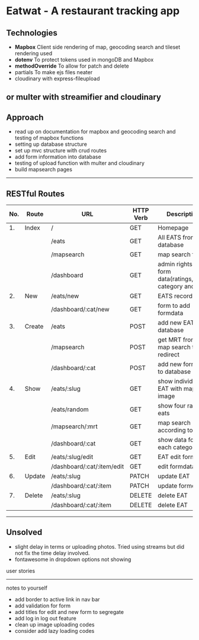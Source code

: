 # Eatwat - A restaurant tracking app

## Technologies
- **Mapbox** Client side rendering of map, geocoding search and tileset rendering used
- **dotenv** To protect tokens used in mongoDB and Mapbox
- **methodOverride** To allow for patch and delete 
- partials
To make ejs files neater
- cloudinary with express-fileupload

or 
multer with streamifier and cloudinary 
- 

## Approach
* read up on documentation for mapbox and geocoding search and testing of mapbox functions
* setting up database structure
* set up mvc structure with crud routes
* add form information into database
* testing of upload function with multer and cloudinary
* build mapsearch pages


------------------------------------------

## RESTful Routes

|No.|Route      | URL                   | HTTP Verb |Description
|--|------------|-----------------------|-----------|------------ 
|1.| Index      |  /                    | GET       | Homepage
|  |            |  /eats                | GET       | All EATS from database
|  |            |  /mapsearch           | GET       | map search form
|  |            |  /dashboard           | GET       | admin rights to form data(ratings,price, category and mrt)
|2.| New        |  /eats/new            | GET       | EATS record form
|  |            |  /dashboard/:cat/new  | GET       | form to add formdata
|3.| Create     |  /eats                | POST      | add new EAT to database
|  |            |  /mapsearch           | POST      | get MRT from map search then redirect
|  |            |  /dashboard/:cat      | POST      | add new formdata to database
|4.| Show       |  /eats/:slug          | GET       | show individual EAT with map and image
|  |            |  /eats/random         | GET       | show four random eats
|  |            |  /mapsearch/:mrt      | GET       | map search according to mrt
|  |            |  /dashboard/:cat      | GET       | show data for each category
|5.| Edit       |  /eats/:slug/edit     | GET       | EAT edit form
|  |            |  /dashboard/:cat/:item/edit | GET       | edit formdata
|6.| Update     |  /eats/:slug          | PATCH     | update EAT
|  |            |  /dashboard/:cat/:item| PATCH     | update formdata
|7.| Delete     |  /eats/:slug          | DELETE    | delete EAT
|  |            |  /dashboard/:cat/:item| DELETE    | delete EAT



------------------------------------------
## Unsolved
* slight delay in terms or uploading photos. Tried using streams but did not fix the time delay involved.
* fontawesome in dropdown options not showing


user stories

-----------------------------------------
notes to yourself 
- add border to active link in nav bar
- add validation for form
- add titles for edit and new form to segregate
- add log in log out feature
- clean up image uploading codes
- consider add lazy loading codes
